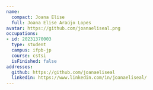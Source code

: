 ```yaml
---
name:
  compact: Joana Elise
  full: Joana Elise Araújo Lopes
avatar: https://github.com/joanaeliseal.png
occupations:
- id: 20231370003
  type: student
  campus: ifpb-jp
  course: cstsi
  isFinished: false
addresses:
  github: https://github.com/joanaeliseal
  linkedin: https://www.linkedin.com/in/joanaeliseal/
---
```

